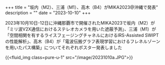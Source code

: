 +++
title = "坂内（M2）、三浦（M1）、高木（B4）がMIKA2023@沖縄で発表"
description = ""
date = "2023-10-10"
+++

2023年10月10日-12日に沖縄那覇市で開催されたMIKA2023で坂内（M2）が「ミリ波V2X通信におけるステレオカメラを用いた遮蔽予測」、三浦（M1）が「空間相関を有するライスフェージングチャネルにおけるIRS-Assisted SWIPTの性能解析」、高木（B4）が「電波伝搬グラフ表現学習におけるフレネルゾーンを用いたパス構築」についてそれぞれポスター発表しました

{{<fluid_img class=pure-u-1" src="/image/20231010a.JPG">}}